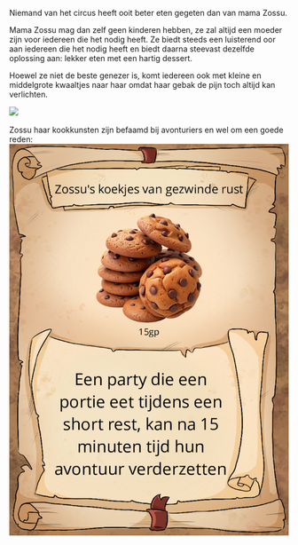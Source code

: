 Niemand van het circus heeft ooit beter eten gegeten dan van mama Zossu.

Mama Zossu mag dan zelf geen kinderen hebben, ze zal altijd een moeder zijn voor iedereen die het nodig heeft. 
Ze biedt steeds een luisterend oor aan iedereen die het nodig heeft en biedt daarna steevast dezelfde oplossing aan: lekker eten met een hartig dessert. 

Hoewel ze niet de beste genezer is, komt iedereen ook met kleine en middelgrote kwaaltjes naar haar omdat haar gebak de pijn toch altijd kan verlichten.

![](img/Loxodons.jpg)


Zossu haar kookkunsten zijn befaamd bij avonturiers en wel om een goede reden:
![](../../img/Zossu's_koekjes_van_gezwinde_rust.png)